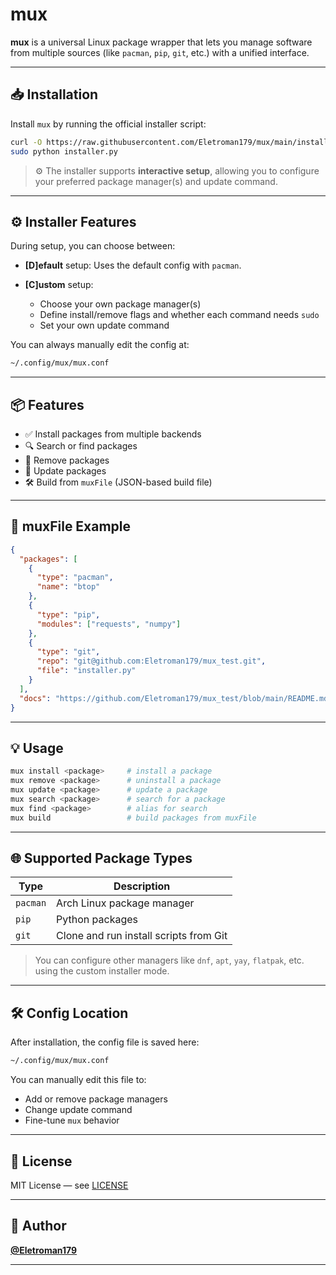 # mux

**mux** is a universal Linux package wrapper that lets you manage software from multiple sources (like `pacman`, `pip`, `git`, etc.) with a unified interface.

---

## 📥 Installation

Install `mux` by running the official installer script:

```bash
curl -O https://raw.githubusercontent.com/Eletroman179/mux/main/installer.py
sudo python installer.py
```

> ⚙️ The installer supports **interactive setup**, allowing you to configure your preferred package manager(s) and update command.

---

## ⚙️ Installer Features

During setup, you can choose between:

* **\[D]efault** setup: Uses the default config with `pacman`.
* **\[C]ustom** setup:

  * Choose your own package manager(s)
  * Define install/remove flags and whether each command needs `sudo`
  * Set your own update command

You can always manually edit the config at:

```bash
~/.config/mux/mux.conf
```

---

## 📦 Features

* ✅ Install packages from multiple backends
* 🔍 Search or find packages
* 🧼 Remove packages
* 🔄 Update packages
* 🛠️ Build from `muxFile` (JSON-based build file)

---

## 🧪 muxFile Example

```json
{
  "packages": [
    {
      "type": "pacman",
      "name": "btop"
    },
    {
      "type": "pip",
      "modules": ["requests", "numpy"]
    },
    {
      "type": "git",
      "repo": "git@github.com:Eletroman179/mux_test.git",
      "file": "installer.py"
    }
  ],
  "docs": "https://github.com/Eletroman179/mux_test/blob/main/README.md"
}
```

---

## 💡 Usage

```bash
mux install <package>     # install a package
mux remove <package>      # uninstall a package
mux update <package>      # update a package
mux search <package>      # search for a package
mux find <package>        # alias for search
mux build                 # build packages from muxFile
```

---

## 🌐 Supported Package Types

| Type     | Description                            |
| -------- | -------------------------------------- |
| `pacman` | Arch Linux package manager             |
| `pip`    | Python packages                        |
| `git`    | Clone and run install scripts from Git |

> You can configure other managers like `dnf`, `apt`, `yay`, `flatpak`, etc. using the custom installer mode.

---

## 🛠 Config Location

After installation, the config file is saved here:

```bash
~/.config/mux/mux.conf
```

You can manually edit this file to:

* Add or remove package managers
* Change update command
* Fine-tune `mux` behavior

---

## 📄 License

MIT License — see [LICENSE](./LICENSE)

---

## 👤 Author

**[@Eletroman179](https://github.com/Eletroman179)**

---
